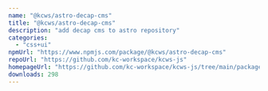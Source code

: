 ```yaml
---
name: "@kcws/astro-decap-cms"
title: "@kcws/astro-decap-cms"
description: "add decap cms to astro repository"
categories:
  - "css+ui"
npmUrl: "https://www.npmjs.com/package/@kcws/astro-decap-cms"
repoUrl: "https://github.com/kc-workspace/kcws-js"
homepageUrl: "https://github.com/kc-workspace/kcws-js/tree/main/packages/astro-decap-cms"
downloads: 298
---
```

